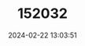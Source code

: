 ---
title: "152032"
category: "Echinocereus viridiflorus"
draft: false
date: 2024-02-22 13:03:51
languages:
  English: ["Green Pitaya", "Nylon Hedgehog Cactus", "Green-flower Hedgehog Cactus"]
---